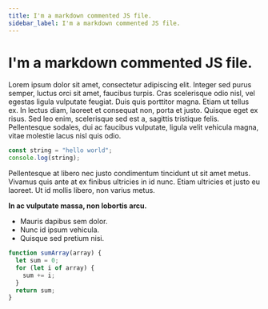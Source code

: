 ```yaml
---
title: I'm a markdown commented JS file.
sidebar_label: I'm a markdown commented JS file.
---
```

# I'm a markdown commented JS file.

Lorem ipsum dolor sit amet, consectetur adipiscing elit. Integer sed purus semper, luctus orci sit amet, faucibus turpis. Cras scelerisque odio nisl, vel egestas ligula vulputate feugiat. Duis quis porttitor magna. Etiam ut tellus ex. In lectus diam, laoreet et consequat non, porta et justo. Quisque eget ex risus. Sed leo enim, scelerisque sed est a, sagittis tristique felis. Pellentesque sodales, dui ac faucibus vulputate, ligula velit vehicula magna, vitae molestie lacus nisl quis odio.

```javascript
const string = "hello world";
console.log(string);
```

Pellentesque at libero nec justo condimentum tincidunt ut sit amet metus. Vivamus quis ante at ex finibus ultricies in id nunc. Etiam ultricies et justo eu laoreet. Ut id mollis libero, non varius metus.

**In ac vulputate massa, non lobortis arcu.**
- Mauris dapibus sem dolor.
- Nunc id ipsum vehicula.
- Quisque sed pretium nisi.

```javascript
function sumArray(array) {
  let sum = 0;
  for (let i of array) {
    sum += i;
  }
  return sum;
}
```
